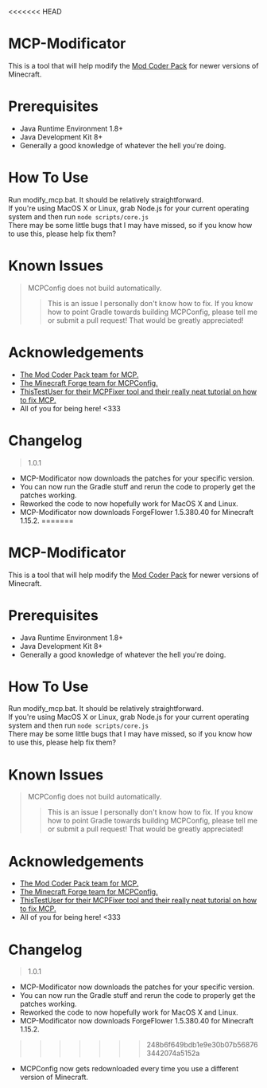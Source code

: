 <<<<<<< HEAD
# MCP-Modificator
This is a tool that will help modify the [Mod Coder Pack](http://modcoderpack.com) for newer versions of Minecraft.<br>

# Prerequisites
- Java Runtime Environment 1.8+<br>
- Java Development Kit 8+<br>
- Generally a good knowledge of whatever the hell you're doing.

# How To Use
Run modify_mcp.bat. It should be relatively straightforward.<br>
If you're using MacOS X or Linux, grab Node.js for your current operating system and then run `node scripts/core.js`<br>
There may be some little bugs that I may have missed, so if you know how to use this, please help fix them?

# Known Issues
> MCPConfig does not build automatically.
>> This is an issue I personally don't know how to fix. If you know how to point Gradle towards building MCPConfig, please tell me or submit a pull request! That would be greatly appreciated!

# Acknowledgements
- [The Mod Coder Pack team for MCP.](http://modcoderpack.com)
- [The Minecraft Forge team for MCPConfig.](https://github.com/MinecraftForge/MCPConfig)
- [ThisTestUser for their MCPFixer tool and their really neat tutorial on how to fix MCP.](https://github.com/ThisTestUser/MCPFixer)
- All of you for being here! <333

# Changelog
> 1.0.1
- MCP-Modificator now downloads the patches for your specific version.
- You can now run the Gradle stuff and rerun the code to properly get the patches working.
- Reworked the code to now hopefully work for MacOS X and Linux.
- MCP-Modificator now downloads ForgeFlower 1.5.380.40 for Minecraft 1.15.2.
=======
# MCP-Modificator
This is a tool that will help modify the [Mod Coder Pack](http://modcoderpack.com) for newer versions of Minecraft.<br>

# Prerequisites
- Java Runtime Environment 1.8+<br>
- Java Development Kit 8+<br>
- Generally a good knowledge of whatever the hell you're doing.

# How To Use
Run modify_mcp.bat. It should be relatively straightforward.<br>
If you're using MacOS X or Linux, grab Node.js for your current operating system and then run `node scripts/core.js`<br>
There may be some little bugs that I may have missed, so if you know how to use this, please help fix them?

# Known Issues
> MCPConfig does not build automatically.
>> This is an issue I personally don't know how to fix. If you know how to point Gradle towards building MCPConfig, please tell me or submit a pull request! That would be greatly appreciated!

# Acknowledgements
- [The Mod Coder Pack team for MCP.](http://modcoderpack.com)
- [The Minecraft Forge team for MCPConfig.](https://github.com/MinecraftForge/MCPConfig)
- [ThisTestUser for their MCPFixer tool and their really neat tutorial on how to fix MCP.](https://github.com/ThisTestUser/MCPFixer)
- All of you for being here! <333

# Changelog
> 1.0.1
- MCP-Modificator now downloads the patches for your specific version.
- You can now run the Gradle stuff and rerun the code to properly get the patches working.
- Reworked the code to now hopefully work for MacOS X and Linux.
- MCP-Modificator now downloads ForgeFlower 1.5.380.40 for Minecraft 1.15.2.
>>>>>>> 248b6f649bdb1e9e30b07b568763442074a5152a
- MCPConfig now gets redownloaded every time you use a different version of Minecraft.